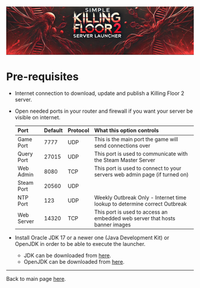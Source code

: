 ![Logo](images/kf2banner.png)

# Pre-requisites
- Internet connection to download, update and publish a Killing Floor 2 server.
- Open needed ports in your router and firewall if you want your server be visible on internet.

  | Port       | Default | Protocol | What this option controls                                                   |
  |------------|---------|----------|-----------------------------------------------------------------------------|
  | Game Port  | 7777    | UDP      | This is the main port the game will send connections over                   |
  | Query Port | 27015   | UDP      | This port is used to communicate with the Steam Master Server               |
  | Web Admin  | 8080    | TCP      | This port is used to connect to your servers web admin page (if turned on)  |
  | Steam Port | 20560   | UDP      |                                                                             |
  | NTP Port   | 123     | UDP      | Weekly Outbreak Only - Internet time lookup to determine correct Outbreak   |
  | Web Server | 14320   | TCP      | This port is used to access an embedded web server that hosts banner images |

- Install Oracle JDK 17 or a newer one (Java Development Kit) or OpenJDK in order to be able to execute the launcher.
  - JDK can be downloaded from [here](https://www.oracle.com/java/technologies/downloads/).
  - OpenJDK can be downloaded from [here](https://openjdk.java.net/).

---
Back to main page [here](../README.md).